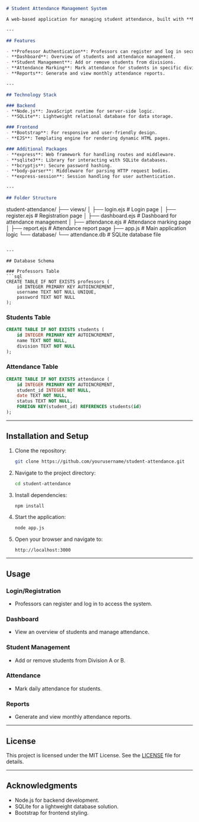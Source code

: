 
```markdown
# Student Attendance Management System

A web-based application for managing student attendance, built with **Node.js**, **SQLite**, and **Bootstrap**. This system allows professors to register, log in, manage student attendance, and generate monthly attendance reports.

---

## Features

- **Professor Authentication**: Professors can register and log in securely.
- **Dashboard**: Overview of students and attendance management.
- **Student Management**: Add or remove students from divisions.
- **Attendance Marking**: Mark attendance for students in specific divisions.
- **Reports**: Generate and view monthly attendance reports.

---

## Technology Stack

### Backend
- **Node.js**: JavaScript runtime for server-side logic.
- **SQLite**: Lightweight relational database for data storage.

### Frontend
- **Bootstrap**: For responsive and user-friendly design.
- **EJS**: Templating engine for rendering dynamic HTML pages.

### Additional Packages
- **express**: Web framework for handling routes and middleware.
- **sqlite3**: Library for interacting with SQLite databases.
- **bcryptjs**: Secure password hashing.
- **body-parser**: Middleware for parsing HTTP request bodies.
- **express-session**: Session handling for user authentication.

---

## Folder Structure

```
student-attendance/
├── views/
│   ├── login.ejs         # Login page
│   ├── register.ejs      # Registration page
│   ├── dashboard.ejs     # Dashboard for attendance management
│   ├── attendance.ejs    # Attendance marking page
│   ├── report.ejs        # Attendance report page
├── app.js                # Main application logic
└── database/
    └── attendance.db     # SQLite database file
```

---

## Database Schema

### Professors Table
```sql
CREATE TABLE IF NOT EXISTS professors (
    id INTEGER PRIMARY KEY AUTOINCREMENT,
    username TEXT NOT NULL UNIQUE,
    password TEXT NOT NULL
);
```

### Students Table
```sql
CREATE TABLE IF NOT EXISTS students (
    id INTEGER PRIMARY KEY AUTOINCREMENT,
    name TEXT NOT NULL,
    division TEXT NOT NULL
);
```

### Attendance Table
```sql
CREATE TABLE IF NOT EXISTS attendance (
    id INTEGER PRIMARY KEY AUTOINCREMENT,
    student_id INTEGER NOT NULL,
    date TEXT NOT NULL,
    status TEXT NOT NULL,
    FOREIGN KEY(student_id) REFERENCES students(id)
);
```

---

## Installation and Setup

1. Clone the repository:
   ```bash
   git clone https://github.com/yourusername/student-attendance.git
   ```
2. Navigate to the project directory:
   ```bash
   cd student-attendance
   ```
3. Install dependencies:
   ```bash
   npm install
   ```
4. Start the application:
   ```bash
   node app.js
   ```
5. Open your browser and navigate to:
   ```
   http://localhost:3000
   ```

---

## Usage

### Login/Registration
- Professors can register and log in to access the system.

### Dashboard
- View an overview of students and manage attendance.

### Student Management
- Add or remove students from Division A or B.

### Attendance
- Mark daily attendance for students.

### Reports
- Generate and view monthly attendance reports.

---


## License

This project is licensed under the MIT License. See the [LICENSE](LICENSE) file for details.

---

## Acknowledgments

- Node.js for backend development.
- SQLite for a lightweight database solution.
- Bootstrap for frontend styling.
```
